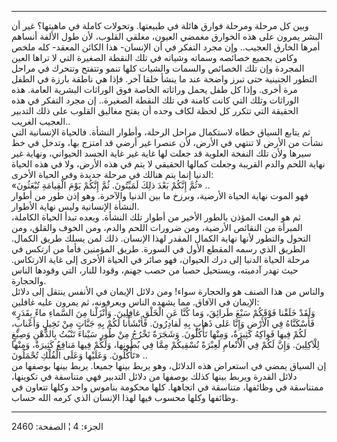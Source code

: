 ------------------------------------------------------------------------

وبين كل مرحلة ومرحلة فوارق هائلة في طبيعتها. وتحولات كاملة في ماهيتها؟
غير أن البشر يمرون على هذه الخوارق مغمضي العيون، مغلقي القلوب، لأن طول
الألفة أنساهم أمرها الخارق العجيب.. وإن مجرد التفكر في أن الإنسان- هذا
الكائن المعقد- كله ملخص وكامن بجميع خصائصه وسماته وشياته في تلك النقطة
الصغيرة التي لا تراها العين المجردة وإن تلك الخصائص والسمات والشيات كلها
تنمو وتتفتح وتتحرك في مراحل التطور الجنينية حتى تبرز واضحة عند ما ينشأ
خلقا آخر. فإذا هي ناطقة بارزة في الطفل مرة أخرى. وإذا كل طفل يحمل
وراثاته الخاصة فوق الوراثات البشرية العامة. هذه الوراثات وتلك التي كانت
كامنة في تلك النقطة الصغيرة.. إن مجرد التفكر في هذه الحقيقة التي تتكرر
كل لحظة لكاف وحده أن يفتح مغاليق القلوب على ذلك التدبير العجيب
الغريب..  
ثم يتابع السياق خطاه لاستكمال مراحل الرحلة، وأطوار النشأة. فالحياة
الإنسانية التي نشأت من الأرض لا تنتهي في الأرض، لأن عنصرا غير أرضي قد
امتزج بها، وتدخل في خط سيرها ولأن تلك النفخة العلوية قد جعلت لها غاية
غير غاية الجسد الحيواني، ونهاية غير نهاية اللحم والدم القريبة وجعلت
كمالها الحقيقي لا يتم في هذه الأرض، ولا في هذه الحياة الدنيا إنما يتم
هنالك في مرحلة جديدة وفي الحياة الأخرى:  
«ثُمَّ إِنَّكُمْ بَعْدَ ذلِكَ لَمَيِّتُونَ. ثُمَّ إِنَّكُمْ يَوْمَ الْقِيامَةِ تُبْعَثُونَ» ..  
فهو الموت نهاية الحياة الأرضية، وبرزخ ما بين الدنيا والآخرة. وهو إذن طور
من أطوار النشأة الإنسانية وليس نهاية الأطوار.  
ثم هو البعث المؤذن بالطور الأخير من أطوار تلك النشأة. وبعده تبدأ الحياة
الكاملة، المبرأة من النقائص الأرضية، ومن ضرورات اللحم والدم، ومن الخوف
والقلق، ومن التحول والتطور لأنها نهاية الكمال المقدر لهذا الإنسان. ذلك
لمن يسلك طريق الكمال. الطريق الذي رسمه المقطع الأول في السورة. طريق
المؤمنين فأما من ارتكس في مرحلة الحياة الدنيا إلى درك الحيوان، فهو صائر
في الحياة الأخرى إلى غاية الارتكاس. حيث تهدر آدميته، ويستحيل حصبا من حصب
جهنم، وقودا للنار، التي وقودها الناس والحجارة.  
والناس من هذا الصنف هو والحجارة سواء! ومن دلائل الإيمان في الأنفس ينتقل
إلى دلائل الإيمان في الآفاق. مما يشهده الناس ويعرفونه، ثم يمرون عليه
غافلين:  
«وَلَقَدْ خَلَقْنا فَوْقَكُمْ سَبْعَ طَرائِقَ، وَما كُنَّا عَنِ الْخَلْقِ غافِلِينَ. وَأَنْزَلْنا مِنَ السَّماءِ
ماءً بِقَدَرٍ فَأَسْكَنَّاهُ فِي الْأَرْضِ وَإِنَّا عَلى ذَهابٍ بِهِ لَقادِرُونَ. فَأَنْشَأْنا لَكُمْ بِهِ جَنَّاتٍ
مِنْ نَخِيلٍ وَأَعْنابٍ، لَكُمْ فِيها فَواكِهُ كَثِيرَةٌ، وَمِنْها تَأْكُلُونَ. وَشَجَرَةً تَخْرُجُ مِنْ طُورِ
سَيْناءَ تَنْبُتُ بِالدُّهْنِ وَصِبْغٍ لِلْآكِلِينَ. وَإِنَّ لَكُمْ فِي الْأَنْعامِ لَعِبْرَةً نُسْقِيكُمْ مِمَّا فِي
بُطُونِها، وَلَكُمْ فِيها مَنافِعُ كَثِيرَةٌ، وَمِنْها تَأْكُلُونَ. وَعَلَيْها وَعَلَى الْفُلْكِ تُحْمَلُونَ»
..  
إن السياق يمضي في استعراض هذه الدلائل، وهو يربط بينها جميعا. يربط بينها
بوصفها من دلائل القدرة ويربط بينها كذلك بوصفها من دلائل التدبير فهي
متناسقة في تكوينها، ممتناسقة في وظائفها، متناسقة في اتجاهها. كلها محكومة
بناموس واحد وكلها تتعاون في وظائفها وكلها محسوب فيها لهذا الإنسان الذي
كرمه الله حساب.

------------------------------------------------------------------------

الجزء: 4 ¦ الصفحة: 2460
